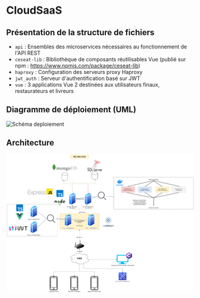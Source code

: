 # CloudSaaS
## Présentation de la structure de fichiers

- `api` : Ensembles des microservices nécessaires au fonctionnement de l'API REST
- `ceseat-lib` : Bibliothèque de composants réutilisables Vue (publié sur npm : https://www.npmjs.com/package/ceseat-lib)
- `haproxy` : Configuration des serveurs proxy Haproxy
- `jwt_auth` : Serveur d'authentification basé sur JWT
- `vue` : 3 applications Vue 2 destinées aux utilisateurs finaux, restaurateurs et livreurs


## Diagramme de déploiement (UML)

![Schéma deploiement](./images/Diagramme%20de%20déploiement%20v1.jpg)


## Architecture

![Schéma architecture](./images/schema.png)


